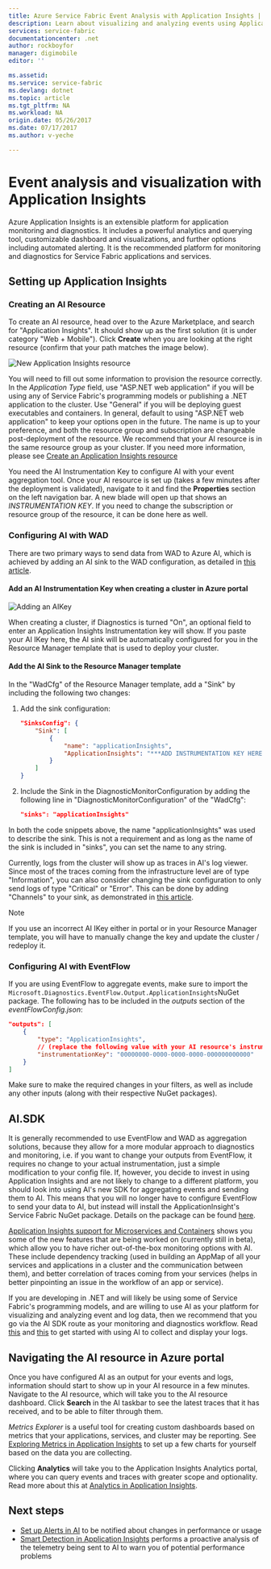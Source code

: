 ```yaml
---
title: Azure Service Fabric Event Analysis with Application Insights | Azure
description: Learn about visualizing and analyzing events using Application Insights for monitoring and diagnostics of Azure Service Fabric clusters.
services: service-fabric
documentationcenter: .net
author: rockboyfor
manager: digimobile
editor: ''

ms.assetid:
ms.service: service-fabric
ms.devlang: dotnet
ms.topic: article
ms.tgt_pltfrm: NA
ms.workload: NA
origin.date: 05/26/2017
ms.date: 07/17/2017
ms.author: v-yeche

---
```


# Event analysis and visualization with Application Insights

Azure Application Insights is an extensible platform for application monitoring and diagnostics. It includes a powerful analytics and querying tool, customizable dashboard and visualizations, and further options including automated alerting. It is the recommended platform for monitoring and diagnostics for Service Fabric applications and services.

## Setting up Application Insights

### Creating an AI Resource

To create an AI resource, head over to the Azure Marketplace, and search for "Application Insights". It should show up as the first solution (it is under category "Web + Mobile"). Click **Create** when you are looking at the right resource (confirm that your path matches the image below).

![New Application Insights resource](media/service-fabric-diagnostics-event-analysis-appinsights/create-new-ai-resource.png)

You will need to fill out some information to provision the resource correctly. In the *Application Type* field, use "ASP.NET web application" if you will be using any of Service Fabric's programming models or publishing a .NET application to the cluster. Use "General" if you will be deploying guest executables and containers. In general, default to using "ASP.NET web application" to keep your options open in the future. The name is up to your preference, and both the resource group and subscription are changeable post-deployment of the resource. We recommend that your AI resource is in the same resource group as your cluster. If you need more information, please see [Create an Application Insights resource](../application-insights/app-insights-create-new-resource.md)

You need the AI Instrumentation Key to configure AI with your event aggregation tool. Once your AI resource is set up (takes a few minutes after the deployment is validated), navigate to it and find the **Properties** section on the left navigation bar. A new blade will open up that shows an *INSTRUMENTATION KEY*. If you need to change the subscription or resource group of the resource, it can be done here as well.

### Configuring AI with WAD

There are two primary ways to send data from WAD to Azure AI, which is achieved by adding an AI sink to the WAD configuration, as detailed in [this article](../monitoring-and-diagnostics/azure-diagnostics-configure-application-insights.md).

#### Add an AI Instrumentation Key when creating a cluster in Azure portal

![Adding an AIKey](media/service-fabric-diagnostics-event-analysis-appinsights/azure-enable-diagnostics.png)

When creating a cluster, if Diagnostics is turned "On", an optional field to enter an Application Insights Instrumentation key will show. If you paste your AI IKey here, the AI sink will be automatically configured for you in the Resource Manager template that is used to deploy your cluster.

#### Add the AI Sink to the Resource Manager template

In the "WadCfg" of the Resource Manager template, add a "Sink" by including the following two changes:

1. Add the sink configuration:

    ```json
    "SinksConfig": {
        "Sink": [
            {
                "name": "applicationInsights",
                "ApplicationInsights": "***ADD INSTRUMENTATION KEY HERE***"
            }
        ]
    }

    ```

2. Include the Sink in the DiagnosticMonitorConfiguration by adding the following line in "DiagnosticMonitorConfiguration" of the "WadCfg":

    ```json
    "sinks": "applicationInsights"
    ```

In both the code snippets above, the name "applicationInsights" was used to describe the sink. This is not a requirement and as long as the name of the sink is included in "sinks", you can set the name to any string.

Currently, logs from the cluster will show up as traces in AI's log viewer. Since most of the traces coming from the infrastructure level are of type "Information", you can also consider changing the sink configuration to only send logs of type "Critical" or "Error". This can be done by adding "Channels" to your sink, as demonstrated in [this article](../monitoring-and-diagnostics/azure-diagnostics-configure-application-insights.md).

>[!NOTE]
>If you use an incorrect AI IKey either in portal or in your Resource Manager template, you will have to manually change the key and update the cluster / redeploy it. 

### Configuring AI with EventFlow

If you are using EventFlow to aggregate events, make sure to import the `Microsoft.Diagnostics.EventFlow.Output.ApplicationInsights`NuGet package. The following has to be included in the *outputs* section of the *eventFlowConfig.json*:

```json
"outputs": [
    {
        "type": "ApplicationInsights",
        // (replace the following value with your AI resource's instrumentation key)
        "instrumentationKey": "00000000-0000-0000-0000-000000000000"
    }
]
```

Make sure to make the required changes in your filters, as well as include any other inputs (along with their respective NuGet packages).

## AI.SDK

It is generally recommended to use EventFlow and WAD as aggregation solutions, because they allow for a more modular approach to diagnostics and monitoring, i.e. if you want to change your outputs from EventFlow, it requires no change to your actual instrumentation, just a simple modification to your config file. If, however, you decide to invest in using Application Insights and are not likely to change to a different platform, you should look into using AI's new SDK for aggregating events and sending them to AI. This means that you will no longer have to configure EventFlow to send your data to AI, but instead will install the ApplicationInsight's Service Fabric NuGet package. Details on the package can be found [here](https://github.com/Microsoft/ApplicationInsights-ServiceFabric).

[Application Insights support for Microservices and Containers](https://azure.microsoft.com/app-insights-microservices/) shows you some of the new features that are being worked on (currently still in beta), which allow you to have richer out-of-the-box monitoring options with AI. These include dependency tracking (used in building an AppMap of all your services and applications in a cluster and the communication between them), and better correlation of traces coming from your services (helps in better pinpointing an issue in the workflow of an app or service).

If you are developing in .NET and will likely be using some of Service Fabric's programming models, and are willing to use AI as your platform for visualizing and analyzing event and log data, then we recommend that you go via the AI SDK route as your monitoring and diagnostics workflow. Read [this](../application-insights/app-insights-asp-net-more.md) and [this](../application-insights/app-insights-asp-net-trace-logs.md) to get started with using AI to collect and display your logs.

## Navigating the AI resource in Azure portal

Once you have configured AI as an output for your events and logs, information should start to show up in your AI resource in a few minutes. Navigate to the AI resource, which will take you to the AI resource dashboard. Click **Search** in the AI taskbar to see the latest traces that it has received, and to be able to filter through them.

*Metrics Explorer* is a useful tool for creating custom dashboards based on metrics that your applications, services, and cluster may be reporting. See [Exploring Metrics in Application Insights](../application-insights/app-insights-metrics-explorer.md) to set up a few charts for yourself based on the data you are collecting.

Clicking **Analytics** will take you to the Application Insights Analytics portal, where you can query events and traces with greater scope and optionality. Read more about this at [Analytics in Application Insights](../application-insights/app-insights-analytics.md).

## Next steps

* [Set up Alerts in AI](../application-insights/app-insights-alerts.md) to be notified about changes in performance or usage
* [Smart Detection in Application Insights](../application-insights/app-insights-proactive-diagnostics.md) performs a proactive analysis of the telemetry being sent to AI to warn you of potential performance problems